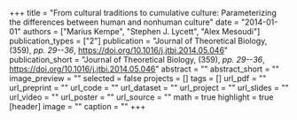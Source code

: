 +++
title = "From cultural traditions to cumulative culture: Parameterizing the differences between human and nonhuman culture"
date = "2014-01-01"
authors = ["Marius Kempe", "Stephen J. Lycett", "Alex Mesoudi"]
publication_types = ["2"]
publication = "Journal of Theoretical Biology, (359), _pp. 29--36_, https://doi.org/10.1016/j.jtbi.2014.05.046"
publication_short = "Journal of Theoretical Biology, (359), _pp. 29--36_, https://doi.org/10.1016/j.jtbi.2014.05.046"
abstract = ""
abstract_short = ""
image_preview = ""
selected = false
projects = []
tags = []
url_pdf = ""
url_preprint = ""
url_code = ""
url_dataset = ""
url_project = ""
url_slides = ""
url_video = ""
url_poster = ""
url_source = ""
math = true
highlight = true
[header]
image = ""
caption = ""
+++
